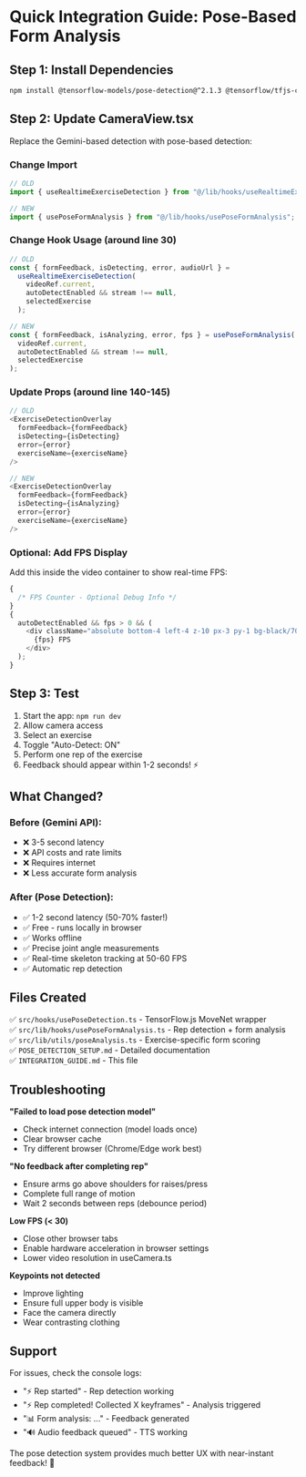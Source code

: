 # Quick Integration Guide: Pose-Based Form Analysis

## Step 1: Install Dependencies

```bash
npm install @tensorflow-models/pose-detection@^2.1.3 @tensorflow/tfjs-core@^4.22.0 @tensorflow/tfjs-backend-webgl@^4.22.0
```

## Step 2: Update CameraView.tsx

Replace the Gemini-based detection with pose-based detection:

### Change Import

```typescript
// OLD
import { useRealtimeExerciseDetection } from "@/lib/hooks/useRealtimeExerciseDetection";

// NEW
import { usePoseFormAnalysis } from "@/lib/hooks/usePoseFormAnalysis";
```

### Change Hook Usage (around line 30)

```typescript
// OLD
const { formFeedback, isDetecting, error, audioUrl } =
  useRealtimeExerciseDetection(
    videoRef.current,
    autoDetectEnabled && stream !== null,
    selectedExercise
  );

// NEW
const { formFeedback, isAnalyzing, error, fps } = usePoseFormAnalysis(
  videoRef.current,
  autoDetectEnabled && stream !== null,
  selectedExercise
);
```

### Update Props (around line 140-145)

```typescript
// OLD
<ExerciseDetectionOverlay
  formFeedback={formFeedback}
  isDetecting={isDetecting}
  error={error}
  exerciseName={exerciseName}
/>

// NEW
<ExerciseDetectionOverlay
  formFeedback={formFeedback}
  isDetecting={isAnalyzing}
  error={error}
  exerciseName={exerciseName}
/>
```

### Optional: Add FPS Display

Add this inside the video container to show real-time FPS:

```typescript
{
  /* FPS Counter - Optional Debug Info */
}
{
  autoDetectEnabled && fps > 0 && (
    <div className="absolute bottom-4 left-4 z-10 px-3 py-1 bg-black/70 text-white text-xs rounded-lg backdrop-blur-sm">
      {fps} FPS
    </div>
  );
}
```

## Step 3: Test

1. Start the app: `npm run dev`
2. Allow camera access
3. Select an exercise
4. Toggle "Auto-Detect: ON"
5. Perform one rep of the exercise
6. Feedback should appear within 1-2 seconds! ⚡

## What Changed?

### Before (Gemini API):

- ❌ 3-5 second latency
- ❌ API costs and rate limits
- ❌ Requires internet
- ❌ Less accurate form analysis

### After (Pose Detection):

- ✅ 1-2 second latency (50-70% faster!)
- ✅ Free - runs locally in browser
- ✅ Works offline
- ✅ Precise joint angle measurements
- ✅ Real-time skeleton tracking at 50-60 FPS
- ✅ Automatic rep detection

## Files Created

✅ `src/hooks/usePoseDetection.ts` - TensorFlow.js MoveNet wrapper  
✅ `src/lib/hooks/usePoseFormAnalysis.ts` - Rep detection + form analysis  
✅ `src/lib/utils/poseAnalysis.ts` - Exercise-specific form scoring  
✅ `POSE_DETECTION_SETUP.md` - Detailed documentation  
✅ `INTEGRATION_GUIDE.md` - This file

## Troubleshooting

**"Failed to load pose detection model"**

- Check internet connection (model loads once)
- Clear browser cache
- Try different browser (Chrome/Edge work best)

**"No feedback after completing rep"**

- Ensure arms go above shoulders for raises/press
- Complete full range of motion
- Wait 2 seconds between reps (debounce period)

**Low FPS (< 30)**

- Close other browser tabs
- Enable hardware acceleration in browser settings
- Lower video resolution in useCamera.ts

**Keypoints not detected**

- Improve lighting
- Ensure full upper body is visible
- Face the camera directly
- Wear contrasting clothing

## Support

For issues, check the console logs:

- "⚡ Rep started" - Rep detection working
- "⚡ Rep completed! Collected X keyframes" - Analysis triggered
- "📊 Form analysis: ..." - Feedback generated
- "🔊 Audio feedback queued" - TTS working

The pose detection system provides much better UX with near-instant feedback! 🚀
